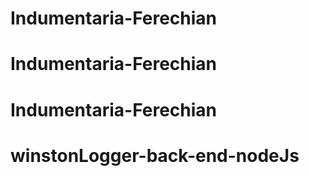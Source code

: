 # Indumentaria-Ferechian
# Indumentaria-Ferechian
# Indumentaria-Ferechian
# winstonLogger-back-end-nodeJs
